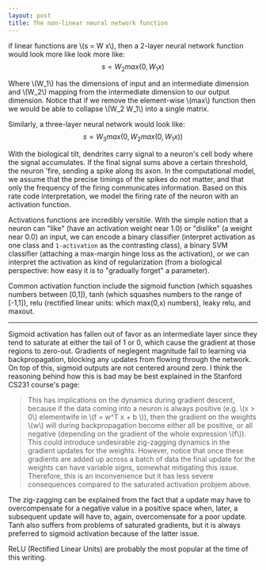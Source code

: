 ```yaml
---
layout: post
title: The non-linear neural network function
---
```


if linear functions are \\(s = W x\\), then a 2-layer neural network function would look more like look more like:
$$ s = W_2 max(0, W_1 x) $$

Where \\(W_1\\) has the dimensions of input and an intermediate dimension and \\(W_2\\) mapping from the intermediate dimension to our output dimension. Notice that if we remove the element-wise \\(max\\) function then we would be able to collapse \\(W_2 W_1\\) into a single matrix.

Similarly, a three-layer neural network would look like:
$$ s = W_3 max(0, W_2 max(0, W_1 x)) $$

With the biological tilt, dendrites carry signal to a neuron's cell body where the signal accumulates. If the final signal sums above a certain threshold, the neuron 'fire, sending a spike along its axon. In the computational model, we assume that the precise timings of the spikes do not matter, and that only the frequency of the firing communicates information. Based on this rate code interpretation, we model the firing rate of the neuron with an activation function.

Activations functions are incredibly versitile. With the simple notion that a neuron can "like" (have an activation weight near 1.0) or "dislike" (a weight near 0.0) an input, we can encode a binary classifier (interpret activation as one class and `1-activation` as the contrasting class), a binary SVM classifier (attaching a max-margin hinge loss as the activation), or we can interpret the activation as kind of regularization (from a biological perspective: how easy it is to "gradually forget" a parameter).

Common activation function include the sigmoid function (which squashes numbers between [0,1]), tanh (which squashes numbers to the range of [-1,1]), relu (rectified linear units: which max(0,x) numbers), leaky relu, and maxout.

---

Sigmoid activation has fallen out of favor as an intermediate layer since they tend to saturate at either the tail of 1 or 0, which cause the gradient at those regions to zero-out. Gradients of neglegent magnitude fail to learning via backpropagation, blocking any updates from flowing through the network. On top of this, sigmoid outputs are not centered around zero. I think the reasoning behind how this is bad may be best explained in the Stanford CS231 course's page:

> This has implications on the dynamics during gradient descent, because if the data coming into a neuron is always positive (e.g. \\(x > 0\\) elementwife in \\(f = w^T x + b \\)), then the gradient on the weights \\(w\\) will during backpropagation become either all be positive, or all negative (depending on the gradient of the whole expression \\(f\\)). This could introduce undesirable zig-zagging dynamics in the gradient updates for the weights. However, notice that once these gradients are
> added up across a batch of data the final update for the weights can have variable signs, somewhat mitigating this issue. Therefore, this is an inconvenience but it has less severe consequences compared to the saturated activation probjem above.

The zig-zagging can be explained from the fact that a update may have to overcompensate for a negative value in a positive space when, later, a subsequent update will have to, again, overcomensate for a poor update. Tanh also suffers from problems of saturated gradients, but it is always preferred to sigmoid activation because of the latter issue.

ReLU (Rectified Linear Units) are probably the most popular at the time of this writing. 
